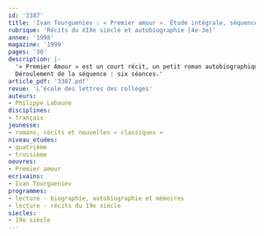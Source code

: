 ```yaml
---
id: '3387'
title: 'Ivan Tourgueniev : « Premier amour ». Étude intégrale, séquence'
rubrique: 'Récits du XIXe siècle et autobiographie [4e-3e]'
annee: '1998'
magazine: '1999'
pages: '30'
description: |-
  '« Premier Amour » est un court récit, un petit roman autobiographique publié en 1860 par Tourgueniev. Raconté par le personnage principal, Vladimir, il propose aux lecteurs un double regard sur les événements, celui de l’adolescent amoureux et celui du narrateur vieillissant. Ce texte, lyrique et énigmatique, permet d’aborder avec des élèves de troisième les problèmes posés par l’autobiographie romanesque, la rhétorique de la passion amoureuse et la dimension implicite du texte littéraire. Cette lecture intégrale sera progressive, méthodique, et ouverte aux multiples significations de ce petit chef-d’œuvre de la littérature russe du XIXe siècle.
  Déroulement de la séquence : six séances.'
article_pdf: '3387.pdf'
revue: 'L’école des lettres des collèges'
auteurs:
- Philippe Labaune
disciplines:
- français
jeunesse:
- romans, récits et nouvelles « classiques »
niveau_etudes:
- quatrième
- troisième
oeuvres:
- Premier amour
ecrivains:
- Ivan Tourgueniev
programmes:
- lecture - biographie, autobiographie et mémoires
- lecture - récits du 19e siècle
siecles:
- 19e siècle
---
```

